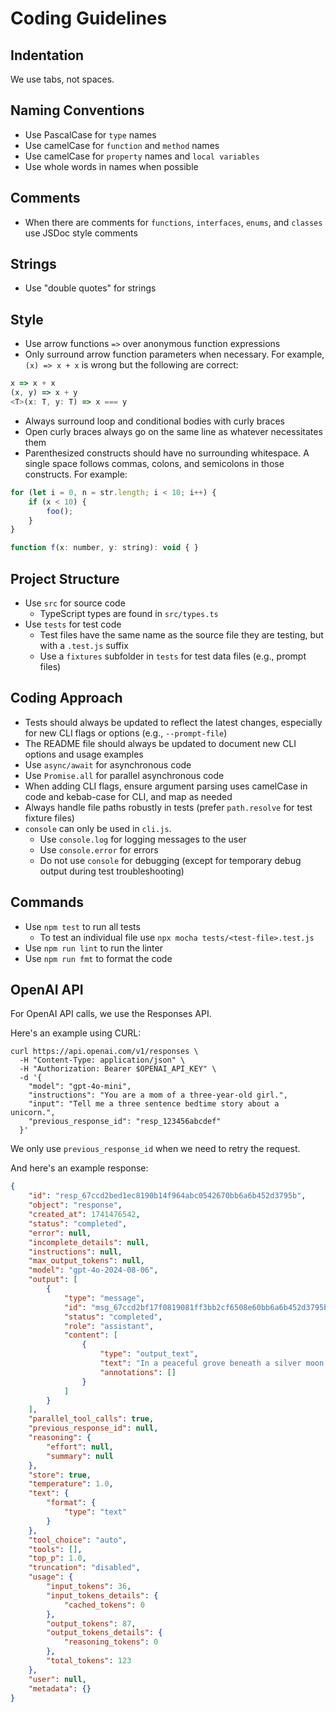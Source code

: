 # Coding Guidelines

## Indentation

We use tabs, not spaces.

## Naming Conventions

- Use PascalCase for `type` names
- Use camelCase for `function` and `method` names
- Use camelCase for `property` names and `local variables`
- Use whole words in names when possible

## Comments

- When there are comments for `functions`, `interfaces`, `enums`, and `classes` use JSDoc style comments

## Strings

- Use "double quotes" for strings

## Style

- Use arrow functions `=>` over anonymous function expressions
- Only surround arrow function parameters when necessary. For example, `(x) => x + x` is wrong but the following are correct:

```javascript
x => x + x
(x, y) => x + y
<T>(x: T, y: T) => x === y
```

- Always surround loop and conditional bodies with curly braces
- Open curly braces always go on the same line as whatever necessitates them
- Parenthesized constructs should have no surrounding whitespace. A single space follows commas, colons, and semicolons in those constructs. For example:

```javascript
for (let i = 0, n = str.length; i < 10; i++) {
	if (x < 10) {
		foo();
	}
}

function f(x: number, y: string): void { }
```

## Project Structure

- Use `src` for source code
    - TypeScript types are found in `src/types.ts`
- Use `tests` for test code
    - Test files have the same name as the source file they are testing, but with a `.test.js` suffix
    - Use a `fixtures` subfolder in `tests` for test data files (e.g., prompt files)

## Coding Approach

- Tests should always be updated to reflect the latest changes, especially for new CLI flags or options (e.g., `--prompt-file`)
- The README file should always be updated to document new CLI options and usage examples
- Use `async/await` for asynchronous code
- Use `Promise.all` for parallel asynchronous code
- When adding CLI flags, ensure argument parsing uses camelCase in code and kebab-case for CLI, and map as needed
- Always handle file paths robustly in tests (prefer `path.resolve` for test fixture files)
- `console` can only be used in `cli.js`.
    - Use `console.log` for logging messages to the user
    - Use `console.error` for errors
    - Do not use `console` for debugging (except for temporary debug output during test troubleshooting)

## Commands

- Use `npm test` to run all tests
    - To test an individual file use `npx mocha tests/<test-file>.test.js`
- Use `npm run lint` to run the linter
- Use `npm run fmt` to format the code

## OpenAI API

For OpenAI API calls, we use the Responses API.

Here's an example using CURL:

```shell
curl https://api.openai.com/v1/responses \
  -H "Content-Type: application/json" \
  -H "Authorization: Bearer $OPENAI_API_KEY" \
  -d '{
    "model": "gpt-4o-mini",
    "instructions": "You are a mom of a three-year-old girl.",
    "input": "Tell me a three sentence bedtime story about a unicorn.",
    "previous_response_id": "resp_123456abcdef"
  }'
```

We only use `previous_response_id` when we need to retry the request.

And here's an example response:

```json
{
	"id": "resp_67ccd2bed1ec8190b14f964abc0542670bb6a6b452d3795b",
	"object": "response",
	"created_at": 1741476542,
	"status": "completed",
	"error": null,
	"incomplete_details": null,
	"instructions": null,
	"max_output_tokens": null,
	"model": "gpt-4o-2024-08-06",
	"output": [
		{
			"type": "message",
			"id": "msg_67ccd2bf17f0819081ff3bb2cf6508e60bb6a6b452d3795b",
			"status": "completed",
			"role": "assistant",
			"content": [
				{
					"type": "output_text",
					"text": "In a peaceful grove beneath a silver moon, a unicorn named Lumina discovered a hidden pool that reflected the stars. As she dipped her horn into the water, the pool began to shimmer, revealing a pathway to a magical realm of endless night skies. Filled with wonder, Lumina whispered a wish for all who dream to find their own hidden magic, and as she glanced back, her hoofprints sparkled like stardust.",
					"annotations": []
				}
			]
		}
	],
	"parallel_tool_calls": true,
	"previous_response_id": null,
	"reasoning": {
		"effort": null,
		"summary": null
	},
	"store": true,
	"temperature": 1.0,
	"text": {
		"format": {
			"type": "text"
		}
	},
	"tool_choice": "auto",
	"tools": [],
	"top_p": 1.0,
	"truncation": "disabled",
	"usage": {
		"input_tokens": 36,
		"input_tokens_details": {
			"cached_tokens": 0
		},
		"output_tokens": 87,
		"output_tokens_details": {
			"reasoning_tokens": 0
		},
		"total_tokens": 123
	},
	"user": null,
	"metadata": {}
}
```
